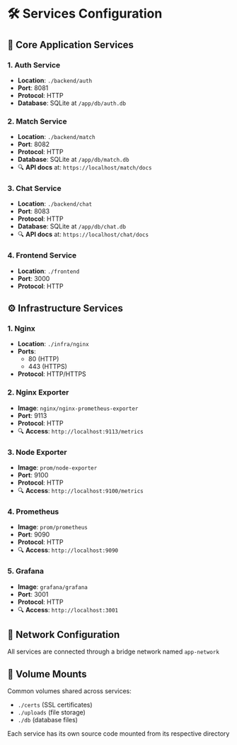# 🛠️ Services Configuration

## 🎯 Core Application Services

### 1. Auth Service
- **Location**: `./backend/auth`
- **Port**: 8081
- **Protocol**: HTTP
- **Database**: SQLite at `/app/db/auth.db`

### 2. Match Service
- **Location**: `./backend/match`
- **Port**: 8082
- **Protocol**: HTTP
- **Database**: SQLite at `/app/db/match.db`
- 🔍 **API docs** at: `https://localhost/match/docs`

### 3. Chat Service
- **Location**: `./backend/chat`
- **Port**: 8083
- **Protocol**: HTTP
- **Database**: SQLite at `/app/db/chat.db`
- 🔍 **API docs** at: `https://localhost/chat/docs`

### 4. Frontend Service
- **Location**: `./frontend`
- **Port**: 3000
- **Protocol**: HTTP

## ⚙️ Infrastructure Services

### 1. Nginx
- **Location**: `./infra/nginx`
- **Ports**:
  - 80 (HTTP)
  - 443 (HTTPS)
- **Protocol**: HTTP/HTTPS

### 2. Nginx Exporter
- **Image**: `nginx/nginx-prometheus-exporter`
- **Port**: 9113
- **Protocol**: HTTP
- 🔍 **Access**: `http://localhost:9113/metrics`

### 3. Node Exporter
- **Image**: `prom/node-exporter`
- **Port**: 9100
- **Protocol**: HTTP
- 🔍 **Access**: `http://localhost:9100/metrics`

### 4. Prometheus
- **Image**: `prom/prometheus`
- **Port**: 9090
- **Protocol**: HTTP
- 🔍 **Access**: `http://localhost:9090`

### 5. Grafana
- **Image**: `grafana/grafana`
- **Port**: 3001
- **Protocol**: HTTP
- 🔍 **Access**: `http://localhost:3001`

## 🛜 Network Configuration
All services are connected through a bridge network named `app-network`

## 💾 Volume Mounts
Common volumes shared across services:
- `./certs` (SSL certificates)
- `./uploads` (file storage)
- `./db` (database files)

Each service has its own source code mounted from its respective directory